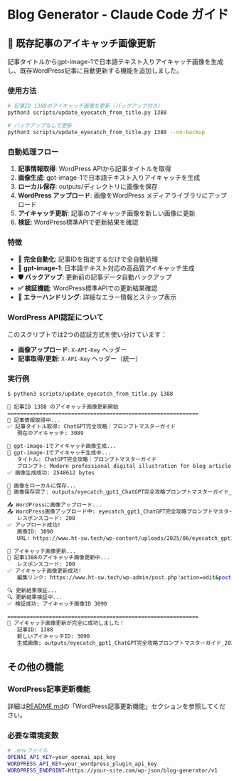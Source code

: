 # Blog Generator - Claude Code ガイド

## 🚀 既存記事のアイキャッチ画像更新

記事タイトルからgpt-image-1で日本語テキスト入りアイキャッチ画像を生成し、既存WordPress記事に自動更新する機能を追加しました。

### 使用方法

```bash
# 記事ID 1388のアイキャッチ画像を更新（バックアップ付き）
python3 scripts/update_eyecatch_from_title.py 1388

# バックアップなしで更新
python3 scripts/update_eyecatch_from_title.py 1388 --no-backup
```

### 自動処理フロー

1. **記事情報取得**: WordPress APIから記事タイトルを取得
2. **画像生成**: gpt-image-1で日本語テキスト入りアイキャッチを生成
3. **ローカル保存**: outputs/ディレクトリに画像を保存
4. **WordPress アップロード**: 画像をWordPress メディアライブラリにアップロード
5. **アイキャッチ更新**: 記事のアイキャッチ画像を新しい画像に更新
6. **検証**: WordPress標準APIで更新結果を確認

### 特徴

- **🎯 完全自動化**: 記事IDを指定するだけで全自動処理
- **🎨 gpt-image-1**: 日本語テキスト対応の高品質アイキャッチ生成
- **🛡️ バックアップ**: 更新前の記事データ自動バックアップ
- **✅ 検証機能**: WordPress標準APIでの更新結果確認
- **🔧 エラーハンドリング**: 詳細なエラー情報とステップ表示

### WordPress API認証について

このスクリプトでは2つの認証方式を使い分けています：

- **画像アップロード**: `X-API-Key` ヘッダー
- **記事取得/更新**: `X-API-Key` ヘッダー（統一）

### 実行例

```bash
$ python3 scripts/update_eyecatch_from_title.py 1388

🚀 記事ID 1388 のアイキャッチ画像更新開始
============================================================
📖 記事情報取得中...
✅ 記事タイトル取得: ChatGPT完全攻略｜プロンプトマスターガイド
   現在のアイキャッチ: 3089

🎨 gpt-image-1でアイキャッチ画像生成...
🎨 gpt-image-1でアイキャッチ生成中...
   タイトル: ChatGPT完全攻略｜プロンプトマスターガイド
   プロンプト: Modern professional digital illustration for blog article titled...
✅ 画像生成成功: 2548612 bytes

💾 画像をローカルに保存...
💾 画像保存完了: outputs/eyecatch_gpt1_ChatGPT完全攻略プロンプトマスターガイド_20250623_101456.png

📤 WordPressに画像アップロード...
📤 WordPress画像アップロード中: eyecatch_gpt1_ChatGPT完全攻略プロンプトマスターガイド_20250623_101456.png
   レスポンスコード: 200
✅ アップロード成功!
   画像ID: 3090
   URL: https://www.ht-sw.tech/wp-content/uploads/2025/06/eyecatch_gpt1_ChatGPT完全攻略プロンプトマスターガイド_20250623_101456.png

🔄 アイキャッチ画像更新...
🔄 記事1388のアイキャッチ画像更新中...
   レスポンスコード: 200
✅ アイキャッチ画像更新成功!
   編集リンク: https://www.ht-sw.tech/wp-admin/post.php?action=edit&post=1388

🔍 更新結果検証...
🔍 更新結果検証中...
✅ 検証成功: アイキャッチ画像ID 3090

============================================================
🎉 アイキャッチ画像更新が完全に成功しました！
   記事ID: 1388
   新しいアイキャッチID: 3090
   生成画像: outputs/eyecatch_gpt1_ChatGPT完全攻略プロンプトマスターガイド_20250623_101456.png
```

## その他の機能

### WordPress記事更新機能

詳細は[README.md](README.md)の「WordPress記事更新機能」セクションを参照してください。

### 必要な環境変数

```bash
# .envファイル
OPENAI_API_KEY=your_openai_api_key
WORDPRESS_API_KEY=your_wordpress_plugin_api_key  
WORDPRESS_ENDPOINT=https://your-site.com/wp-json/blog-generator/v1
```
